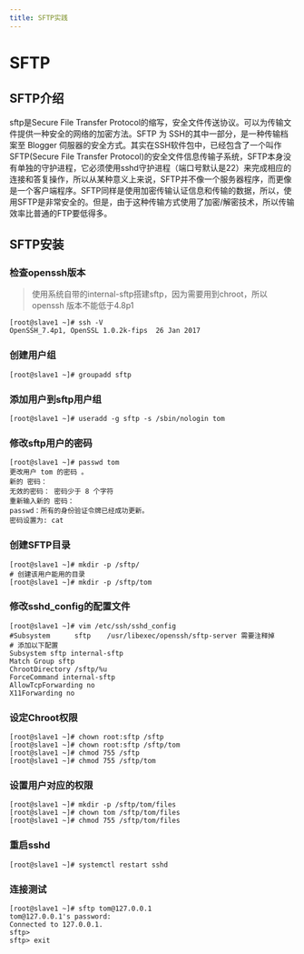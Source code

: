 ```yaml
---
title: SFTP实践
---
```


# SFTP

## SFTP介绍

 sftp是Secure File Transfer Protocol的缩写，安全文件传送协议。可以为传输文件提供一种安全的网络的加密方法。SFTP 为 SSH的其中一部分，是一种传输档案至 Blogger 伺服器的安全方式。其实在SSH软件包中，已经包含了一个叫作SFTP(Secure File Transfer Protocol)的安全文件信息传输子系统，SFTP本身没有单独的守护进程，它必须使用sshd守护进程（端口号默认是22）来完成相应的连接和答复操作，所以从某种意义上来说，SFTP并不像一个服务器程序，而更像是一个客户端程序。SFTP同样是使用加密传输认证信息和传输的数据，所以，使用SFTP是非常安全的。但是，由于这种传输方式使用了加密/解密技术，所以传输效率比普通的FTP要低得多。

## SFTP安装

### 检查openssh版本

>使用系统自带的internal-sftp搭建sftp，因为需要用到chroot，所以openssh 版本不能低于4.8p1

```shell
[root@slave1 ~]# ssh -V
OpenSSH_7.4p1, OpenSSL 1.0.2k-fips  26 Jan 2017
```

### 创建用户组

```shell
[root@slave1 ~]# groupadd sftp
```

### 添加用户到sftp用户组

```shell
[root@slave1 ~]# useradd -g sftp -s /sbin/nologin tom
```

### 修改sftp用户的密码

```shell
[root@slave1 ~]# passwd tom
更改用户 tom 的密码 。
新的 密码：
无效的密码： 密码少于 8 个字符
重新输入新的 密码：
passwd：所有的身份验证令牌已经成功更新。
密码设置为: cat
```

### 创建SFTP目录

```shell
[root@slave1 ~]# mkdir -p /sftp/
# 创建该用户能用的目录
[root@slave1 ~]# mkdir -p /sftp/tom
```

### 修改sshd_config的配置文件

```shell
[root@slave1 ~]# vim /etc/ssh/sshd_config
#Subsystem      sftp    /usr/libexec/openssh/sftp-server 需要注释掉
# 添加以下配置
Subsystem sftp internal-sftp
Match Group sftp
ChrootDirectory /sftp/%u
ForceCommand internal-sftp
AllowTcpForwarding no
X11Forwarding no
```

### 设定Chroot权限

```shell
[root@slave1 ~]# chown root:sftp /sftp
[root@slave1 ~]# chown root:sftp /sftp/tom
[root@slave1 ~]# chmod 755 /sftp
[root@slave1 ~]# chmod 755 /sftp/tom
```

### 设置用户对应的权限

```shell
[root@slave1 ~]# mkdir -p /sftp/tom/files
[root@slave1 ~]# chown tom /sftp/tom/files
[root@slave1 ~]# chmod 755 /sftp/tom/files
```

### 重启sshd

```shell
[root@slave1 ~]# systemctl restart sshd
```

### 连接测试

```shell
[root@slave1 ~]# sftp tom@127.0.0.1
tom@127.0.0.1's password:
Connected to 127.0.0.1.
sftp>
sftp> exit
```





